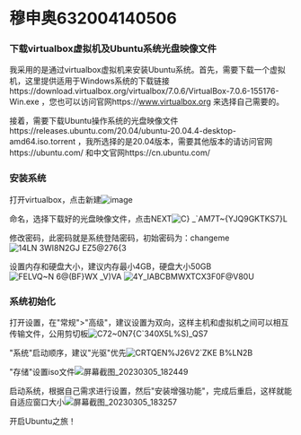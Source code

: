 # 穆申奥632004140506
### 下载virtualbox虚拟机及Ubuntu系统光盘映像文件

我采用的是通过virtualbox虚拟机来安装Ubuntu系统。首先，需要下载一个虚拟机，这里提供适用于Windows系统的下载链接https://download.virtualbox.org/virtualbox/7.0.6/VirtualBox-7.0.6-155176-Win.exe ，您也可以访问官网https://www.virtualbox.org 来选择自己需要的。

接着，需要下载Ubuntu操作系统的光盘映像文件https://releases.ubuntu.com/20.04/ubuntu-20.04.4-desktop-amd64.iso.torrent ，我所选择的是20.04版本，需要其他版本的请访问官网https://ubuntu.com/ 和中文官网https://cn.ubuntu.com/

### 安装系统

打开virtualbox，点击新建![image](https://user-images.githubusercontent.com/116791994/222953527-a46a7a90-8b18-441a-8506-4b49d5a0e911.png)

命名，选择下载好的光盘映像文件，点击NEXT![C} _`AM7T~{YJQ9GKTKS7}L](https://user-images.githubusercontent.com/116791994/222953676-3c055a6c-ca26-4509-bc38-2f2ae2348d8a.png)

修改密码，此密码就是系统登陆密码，初始密码为：changeme![14LN 3WI8N2GJ EZ5@276{3](https://user-images.githubusercontent.com/116791994/222953803-89545142-3560-40e6-97b8-0903ed6a98f9.png)

设置内存和硬盘大小，建议内存最小4GB，硬盘大小50GB![FELVQ~N 6@(BF}WX _V)VA](https://user-images.githubusercontent.com/116791994/222953978-f99112a3-d3b2-4df2-ab85-c9d05710a282.png)
![4Y_IABCBMWXTCX3F0F@V80U](https://user-images.githubusercontent.com/116791994/222954055-a9f9efea-0203-4091-9137-42aa65a11c97.png)

### 系统初始化

打开设置，在"常规">"高级"，建议设置为双向，这样主机和虚拟机之间可以相互传输文件，公用剪切板![C72~0N7{C`340X5L%S)_QS7](https://user-images.githubusercontent.com/116791994/222954492-1bf866b9-da83-49d2-a5cd-5111356a8044.png)

"系统"启动顺序，建议"光驱"优先![CRTQEN%J26V2`ZKE B%LN2B](https://user-images.githubusercontent.com/116791994/222954687-3260030b-33c5-4f8f-ba45-fe5c46be74d1.png)

"存储"设置iso文件![屏幕截图_20230305_182449](https://user-images.githubusercontent.com/116791994/222954946-b46496ac-f5ed-4a07-b9e3-21e66d3a2e1a.png)

启动系统，根据自己需求进行设置，然后"安装增强功能"，完成后重启，这样就能自适应窗口大小![屏幕截图_20230305_183257](https://user-images.githubusercontent.com/116791994/222955238-59bf2da0-b651-46e9-a07c-97e91fa9f0bd.png)

开启Ubuntu之旅！
